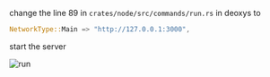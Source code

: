 
change the line 89 in ```crates/node/src/commands/run.rs``` in deoxys to
```rust
NetworkType::Main => "http://127.0.0.1:3000",
```
start the server

![run](./asset/run.gif)